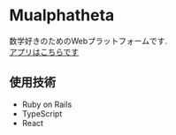 # Mualphatheta

数学好きのためのWebプラットフォームです.<br>
[アプリはこちらです](https://mualphatheta.herokuapp.com/about)

## 使用技術

- Ruby on Rails
- TypeScript
- React

